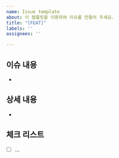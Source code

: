 ```yaml
---
name: Issue template
about: 이 템플릿을 이용하여 이슈를 만들어 주세요.
title: "[FEAT]"
labels: ''
assignees: ''

---
```


## 이슈 내용
- 

## 상세 내용
- 

## 체크 리스트
- [ ] ...
